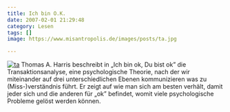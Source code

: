 ```yaml
---
title: Ich bin O.K.
date: 2007-02-01 21:29:48
category: Lesen
tags: []
image: https://www.misantropolis.de/images/posts/ta.jpg

---
```


[![](http://www.misantropolis.de/wp-content/uploads/2008/04/ta.jpg "ta")](http://www.misantropolis.de/wp-content/uploads/2008/04/ta.jpg) Thomas A. Harris beschreibt in „Ich bin ok, Du bist ok” die Transaktionsanalyse, eine psychologische Theorie, nach der wir miteinander auf drei unterschiedlichen Ebenen kommunizieren was zu (Miss-)verständnis führt. Er zeigt auf wie man sich am besten verhält, damit jeder sich und die anderen für „ok” befindet, womit viele psychologische Probleme gelöst werden können.
